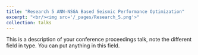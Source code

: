 ```yaml
---
title: "Research 5 ANN-NSGA Based Seismic Performance Optimization"
excerpt: "<br/><img src='/_pages/Research_5.png'>"
collection: talks
---
```


This is a description of your conference proceedings talk, note the different field in type. You can put anything in this field.
